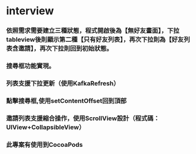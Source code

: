 # interview

### 依照需求需要建立三種狀態，程式開啟後為【無好友畫面】，下拉tableview後則顯示第二種【只有好友列表】，再次下拉則為【好友列表含邀請】，再次下拉則回到初始狀態。

### 搜尋框功能實現。

### 列表支援下拉更新（使用KafkaRefresh）
### 點擊搜尋框,使用setContentOffset回到頂部
### 邀請列表支援縮合操作，使用ScrollView設計（程式碼：UIView+CollapsibleView）

### 此專案有使用到CocoaPods

